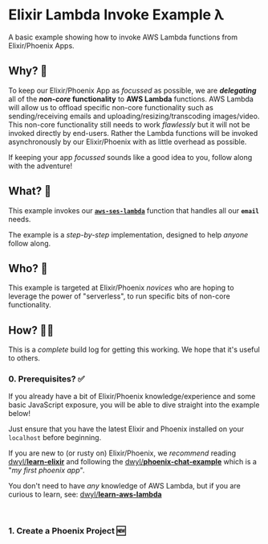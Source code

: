 # Elixir Lambda Invoke Example λ

A basic example showing how to invoke AWS Lambda functions
from Elixir/Phoenix Apps.

## Why? 🤷‍

To keep our Elixir/Phoenix App
as _focussed_ as possible,
we are ***delegating*** all
of the **_non-core_ functionality**
to **AWS Lambda** functions.
AWS Lambda will allow us
to offload specific non-core functionality
such as sending/receiving emails and
uploading/resizing/transcoding images/video.
This non-core functionality
still needs to work _flawlessly_
but it will not be invoked directly by end-users.
Rather the Lambda functions
will be invoked asynchronously
by our Elixir/Phoenix
with as little overhead as possible.

If keeping your app _focussed_
sounds like a good idea to you,
follow along with the adventure!


## What? 💭

This example invokes our
[**`aws-ses-lambda`**](https://github.com/dwyl/aws-ses-lambda)
function that handles all our **`email`** needs.

The example is a _step-by-step_ implementation,
designed to help _anyone_ follow along.


## Who? 👤

This example is targeted at Elixir/Phoenix _novices_
who are hoping to leverage the power of "serverless",
to run specific bits of non-core functionality.


## How? 👩‍💻

This is a _complete_ build log for getting this working.
We hope that it's useful to others.

### 0. Prerequisites? ✅

If you already have a bit of Elixir/Phoenix knowledge/experience
and some basic JavaScript exposure,
you will be able to dive straight into the example below!

Just ensure that you have
the latest Elixir and Phoenix
installed on your `localhost`
before beginning.

If you are new to (or rusty on) Elixir/Phoenix,
we _recommend_ reading
[dwyl/**learn-elixir**](https://github.com/dwyl/learn-elixir)
and following the
[dwyl/**phoenix-chat-example**](https://github.com/dwyl/phoenix-chat-example)
which is a "_my first phoenix app_".

You don't need to have _any_ knowledge of AWS Lambda,
but if you are curious to learn,
see:
[dwyl/**learn-aws-lambda**](https://github.com/dwyl/learn-aws-lambda)

<br />

### 1. Create a Phoenix Project 🆕
